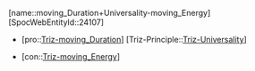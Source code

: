 ﻿---
type: TrizContradiction
aliases:
- moving_Duration+Universality-moving_Energy
license: CC BY-SA 4.0
copyright: https://github.com/SpocWeb
IsDeleted: false
IsReadOnly: false
Confidential: public
tags: 
- Triz/Contradiction
---
[name::moving_Duration+Universality-moving_Energy]
[SpocWebEntityId::24107]
+ [pro::[Triz-moving_Duration](tech/Triz/Parameter/Triz-moving_Duration.md)]
[Triz-Principle::[Triz-Universality](tech/Triz/Principle/Triz-Universality.md)]
- [con::[Triz-moving_Energy](tech/Triz/Parameter/Triz-moving_Energy.md)]

